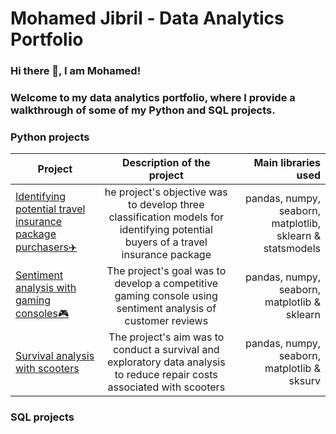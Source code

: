 # Mohamed Jibril - Data Analytics Portfolio
### Hi there 👋, I am Mohamed! 

### Welcome to my data analytics portfolio, where I provide a walkthrough of some of my Python and SQL projects.



### Python projects

| Project        | Description of the project           | Main libraries used  |
| ------------- |:-------------:| -----:|
| [Identifying potential travel insurance package purchasers✈️](https://github.com/jibmo22/data-analytics-portfolio/blob/main/Identifying%20potential%20travel%20insurance%20package%20purchasers.ipynb)     | he project's objective was to develop three classification models for identifying potential buyers of a travel insurance package |pandas, numpy, seaborn, matplotlib, sklearn & statsmodels|
| [Sentiment analysis with gaming consoles🎮](https://github.com/jibmo22/data-analytics-portfolio/blob/main/Sentiment%20analysis%20with%20gaming%20consoles.ipynb)      | The project's goal was to develop a competitive gaming console using sentiment analysis of customer reviews        |pandas, numpy, seaborn, matplotlib & sklearn|
| [Survival analysis with scooters](https://github.com/jibmo22/data-analytics-portfolio/blob/main/Survival%20analysis%20with%20scooters.ipynb) | The project's aim was to conduct a survival and exploratory data analysis to reduce repair costs associated with scooters|pandas, numpy, seaborn, matplotlib & sksurv|



### SQL projects

